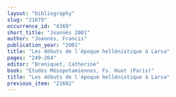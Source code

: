 ```yaml
---
layout: "bibliography"
slug: "21679"
occurrence_id: "4369"
short_title: "Joannès 2001"
author: "Joannès, Francis"
publication_year: "2001"
title: "Les débuts de l´époque hellénistique à Larsa"
pages: "249-264"
editor: "Breniquet, Catherine"
book: "Études Mésopotamiennes, Fs. Huot (Paris)"
title: "Les débuts de l´époque hellénistique à Larsa"
previous_item: "21682"
---
```

